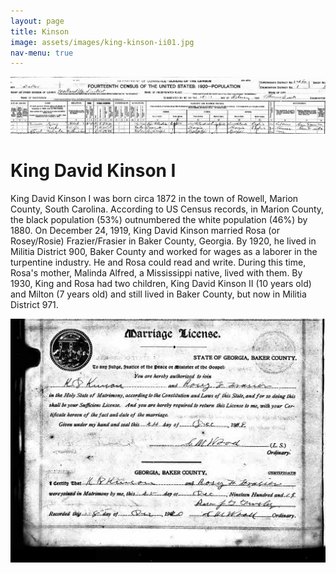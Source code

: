 ```yaml
---
layout: page
title: Kinson
image: assets/images/king-kinson-ii01.jpg
nav-menu: true
---
```


![king-kinson-us-census](https://github.com/kinson2/kinson-frazier-wallace-evans/blob/4302438f00e809ea33b9c4e574214d36dbe4df86/assets/images/king-kinson03.jpg?raw=true)

# King David Kinson I

King David Kinson I was born circa 1872 in the town of Rowell, Marion County, South Carolina. According to US Census records, in Marion County, the black population (53%) outnumbered the white population (46%) by 1880. On December 24, 1919, King David Kinson married Rosa (or Rosey/Rosie) Frazier/Frasier in Baker County, Georgia. By 1920, he lived in Militia District 900, Baker County and worked for wages as a laborer in the turpentine industry. He and Rosa could read and write. During this time, Rosa's mother, Malinda Alfred, a Mississippi native, lived with them. By 1930, King and Rosa had two children, King David Kinson II (10 years old) and Milton (7 years old) and still lived in Baker County, but now in Militia District 971.

![marriage-certificate](https://github.com/kinson2/kinson-frazier-wallace-evans/blob/c61b100eee7cb1855c9b66ddc82f1ed004aee66d/assets/images/king-kinson-marriage-certificate.jpg?raw=true)



